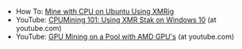 *   How To: [Mine with CPU on Ubuntu Using XMRig](./How-Tos/CPUmineOnUbuntu/MineCPUonUbuntu.md)
*   YouTube: [CPUMining 101: Using XMR Stak on Windows 10](https://www.youtube.com/watch?v=s7UOxtvq9hc) (at youtube.com)
*   YouTube: [GPU Mining on a Pool with AMD GPU's](https://www.youtube.com/watch?v=B3IwYbd_maU) (at youtube.com)
